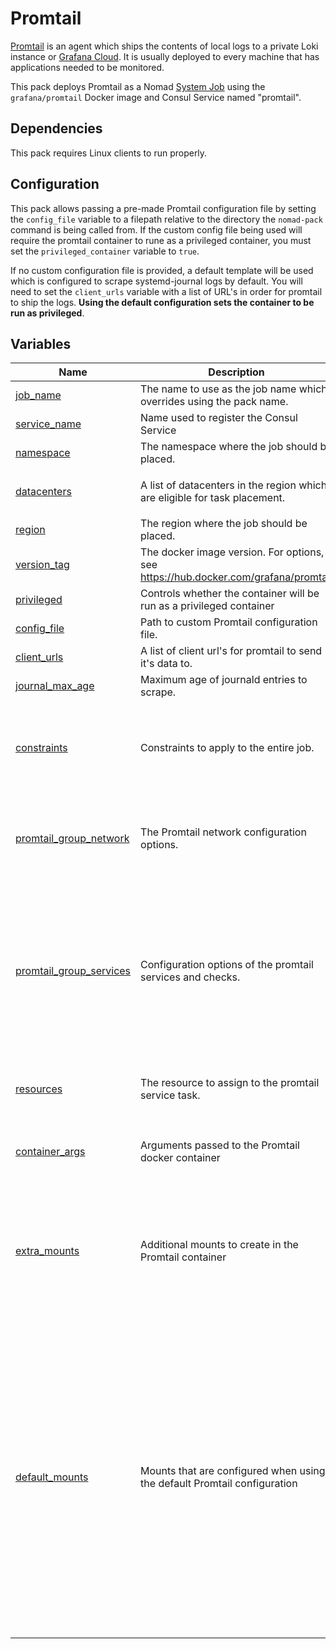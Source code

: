# Promtail

[Promtail](https://grafana.com/docs/loki/latest/clients/promtail/) is an agent which ships the contents of local logs to a private Loki instance or [Grafana Cloud](https://grafana.com/oss/loki). It is usually deployed to every machine that has applications needed to be monitored.

This pack deploys Promtail as a Nomad [System Job](https://www.nomadproject.io/docs/schedulers#system) using the `grafana/promtail` Docker image and Consul Service named "promtail".

## Dependencies

This pack requires Linux clients to run properly.


## Configuration

This pack allows passing a pre-made Promtail configuration file by setting the `config_file` variable to a filepath relative to the directory the `nomad-pack` command is being called from. If the custom config file being used will require the promtail container to rune as a privileged container, you must set the `privileged_container` variable to `true`.

If no custom configuration file is provided, a default template will be used which is configured to scrape systemd-journal logs by default. You will need to set the `client_urls` variable with a list of URL's in order for promtail to ship the logs. **Using the default configuration sets the container to be run as privileged**.

## Variables

| Name | Description | Type | Default | Required |
|------|-------------|------|---------|:--------:|
| <a name="input_job_name"></a> [job\_name](#input\_job\_name) | The name to use as the job name which overrides using the pack name. | `string` | `""` | no |
| <a name="input_service_name"></a> [service\_name](#input\_service\_name) | Name used to register the Consul Service | `string` | `"promtail"` | no |
| <a name="input_namespace"></a> [namespace](#input\_namespace) | The namespace where the job should be placed. | `string` | `"default"` | no |
| <a name="input_datacenters"></a> [datacenters](#input\_datacenters) | A list of datacenters in the region which are eligible for task placement. | `list(string)` | <pre>[<br>  "dc1"<br>]</pre> | no |
| <a name="input_region"></a> [region](#input\_region) | The region where the job should be placed. | `string` | `"global"` | no |
| <a name="input_version_tag"></a> [version\_tag](#input\_version\_tag) | The docker image version. For options, see https://hub.docker.com/grafana/promtail | `string` | `"latest"` | no |
| <a name="input_privileged"></a> [privileged](#input\_privileged) | Controls whether the container will be run as a privileged container | `bool` | `false` | no |
| <a name="input_config_file"></a> [config\_file](#input\_config\_file) | Path to custom Promtail configuration file. | `string` | `""` | no |
| <a name="input_client_urls"></a> [client\_urls](#input\_client\_urls) | A list of client url's for promtail to send it's data to. | `list(string)` | `[]` | no |
| <a name="input_journal_max_age"></a> [journal\_max\_age](#input\_journal\_max\_age) | Maximum age of journald entries to scrape. | `string` | `"12h"` | no |
| <a name="input_constraints"></a> [constraints](#input\_constraints) | Constraints to apply to the entire job. | <pre>list(object({<br>    attribute = string<br>    operator  = string<br>    value     = string<br>  }))</pre> | <pre>[<br>  {<br>    "attribute": "${attr.kernel.name}",<br>    "operator": "",<br>    "value": "linux"<br>  }<br>]</pre> | no |
| <a name="input_promtail_group_network"></a> [promtail\_group\_network](#input\_promtail\_group\_network) | The Promtail network configuration options. | <pre>object({<br>    mode  = string<br>    ports = map(number)<br>  })</pre> | <pre>{<br>  "mode": "bridge",<br>  "ports": {<br>    "http": 9090<br>  }<br>}</pre> | no |
| <a name="input_promtail_group_services"></a> [promtail\_group\_services](#input\_promtail\_group\_services) | Configuration options of the promtail services and checks. | <pre>list(object({<br>    service_port_label = string<br>    service_name       = string<br>    service_tags       = list(string)<br>    check_enabled      = bool<br>    check_path         = string<br>    check_interval     = string<br>    check_timeout      = string<br>    upstreams = list(object({<br>      name = string<br>      port = number<br>    }))<br>  }))</pre> | <pre>[<br>  {<br>    "check_enabled": true,<br>    "check_interval": "3s",<br>    "check_path": "/ready",<br>    "check_timeout": "1s",<br>    "service_name": "promtail",<br>    "service_port_label": "http",<br>    "service_tags": [],<br>    "upstreams": []<br>  }<br>]</pre> | no |
| <a name="input_resources"></a> [resources](#input\_resources) | The resource to assign to the promtail service task. | <pre>object({<br>    cpu    = number<br>    memory = number<br>  })</pre> | <pre>{<br>  "cpu": 200,<br>  "memory": 256<br>}</pre> | no |
| <a name="input_container_args"></a> [container\_args](#input\_container\_args) | Arguments passed to the Promtail docker container | `list(string)` | <pre>[<br>  "-config.file=/etc/promtail/promtail-config.yaml",<br>  "-log.level=info"<br>]</pre> | no |
| <a name="input_extra_mounts"></a> [extra\_mounts](#input\_extra\_mounts) | Additional mounts to create in the Promtail container | <pre>list(object({<br>    type     = string<br>    source   = string<br>    target   = string<br>    readonly = bool<br>    bind_options = list(object({<br>      name  = string<br>      value = string<br>    }))<br>  }))</pre> | `[]` | no |
| <a name="input_default_mounts"></a> [default\_mounts](#input\_default\_mounts) | Mounts that are configured when using the default Promtail configuration | <pre>list(object({<br>    type     = string<br>    source   = string<br>    target   = string<br>    readonly = bool<br>    bind_options = list(object({<br>      name  = string<br>      value = string<br>    }))<br>  }))</pre> | <pre>[<br>  {<br>    "bind_options": [<br>      {<br>        "name": "propagation",<br>        "value": "rshared"<br>      }<br>    ],<br>    "readonly": true,<br>    "source": "/var/log/journal",<br>    "target": "/var/log/journal",<br>    "type": "bind"<br>  },<br>  {<br>    "bind_options": [<br>      {<br>        "name": "propagation",<br>        "value": "rshared"<br>      }<br>    ],<br>    "readonly": false,<br>    "source": "/etc/machine-id",<br>    "target": "/etc/machine-id",<br>    "type": "bind"<br>  }<br>]</pre> | no |
